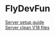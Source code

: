 # FlyDevFun  
  
[Server setup guide](https://forum.ragezone.com/f724/vs22-setup-guide-ketchup-files-1192396/)  
[Server clean V18 files](https://forum.ragezone.com/f457/vs22-v18-2-a-1203918/)  
